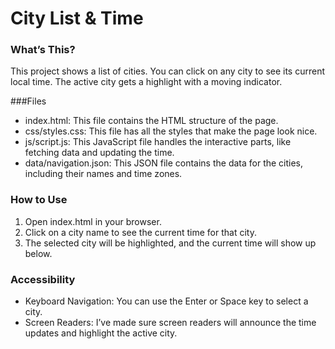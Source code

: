 # City List & Time

### What’s This?
This project shows a list of cities. You can click on any city to see its current local time. The active city gets a highlight with a moving indicator.

###Files
- index.html: This file contains the HTML structure of the page.
- css/styles.css: This file has all the styles that make the page look nice.
- js/script.js: This JavaScript file handles the interactive parts, like fetching data and updating the time.
- data/navigation.json: This JSON file contains the data for the cities, including their names and time zones.

### How to Use
1. Open index.html in your browser.
2. Click on a city name to see the current time for that city.
3. The selected city will be highlighted, and the current time will show up below.

### Accessibility
- Keyboard Navigation: You can use the Enter or Space key to select a city.
- Screen Readers: I’ve made sure screen readers will announce the time updates and highlight the active city.
